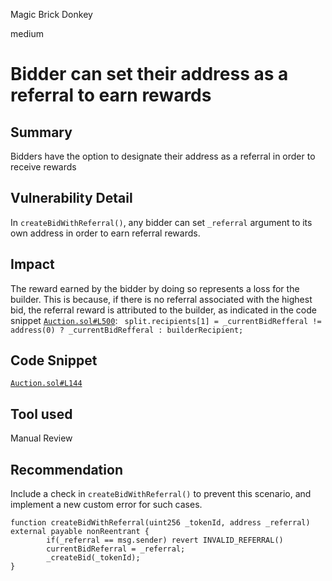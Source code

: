 Magic Brick Donkey

medium

# Bidder can set their address as a referral to earn rewards

## Summary

Bidders have the option to designate their address as a referral in order to receive rewards

## Vulnerability Detail

In `createBidWithReferral()`, any bidder can set `_referral` argument to its own address in order to earn referral rewards.

## Impact

The reward earned by the bidder by doing so represents a loss for the builder. This is because, if there is no referral associated with the highest bid, the referral reward is attributed to the builder, as indicated in the code snippet [`Auction.sol#L500`](https://github.com/sherlock-audit/2023-09-nounsbuilder/blob/db232c649b425c36f5a93607c95cfdf0e5962b2f/nouns-protocol/src/auction/Auction.sol#L500):
` split.recipients[1] = _currentBidRefferal != address(0) ? _currentBidRefferal : builderRecipient;`

## Code Snippet

[`Auction.sol#L144`](https://github.com/sherlock-audit/2023-09-nounsbuilder/blob/db232c649b425c36f5a93607c95cfdf0e5962b2f/nouns-protocol/src/auction/Auction.sol#L144C1-L144C1)

## Tool used

Manual Review

## Recommendation

Include a check in `createBidWithReferral()`  to prevent this scenario, and implement a new custom error for such cases.

```solidity
function createBidWithReferral(uint256 _tokenId, address _referral) external payable nonReentrant {
        if(_referral == msg.sender) revert INVALID_REFERRAL()
        currentBidReferral = _referral;
        _createBid(_tokenId);
}

```
